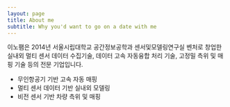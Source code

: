 ```yaml
---
layout: page
title: About me
subtitle: Why you'd want to go on a date with me
---
```


이노팸은 2014년 서울시립대학교 공간정보공학과 센서및모델링연구실 벤처로 창업한 실내외 멀티 센서 데이터 수집기술, 데이터 고속 자동융합 처리 기술, 고정밀 측위 및 매핑 기술 등의 전문 기업입니다.

- 무인항공기 기반 고속 자동 매핑
- 멀티 센서 데이터 기반 실내외 모델링
- 비전 센서 기반 차량 측위 및 매핑




